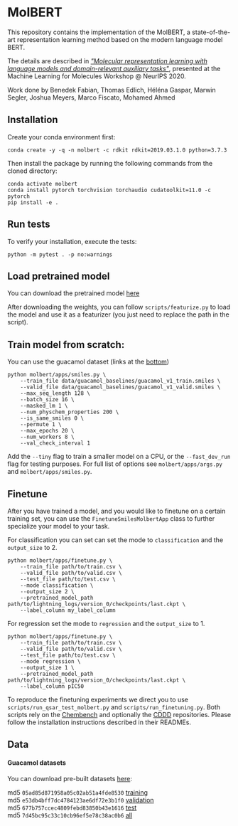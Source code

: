 # MolBERT
This repository contains the implementation of the MolBERT, a state-of-the-art representation learning method based on the modern language model BERT. 

The details are described in *["Molecular representation learning with language models and domain-relevant auxiliary tasks"](https://arxiv.org/abs/2011.13230)*, presented at the Machine Learning for Molecules Workshop @ NeurIPS 2020. 

Work done by Benedek Fabian, Thomas Edlich, Héléna Gaspar, Marwin Segler, Joshua Meyers, Marco Fiscato, Mohamed Ahmed

## Installation
Create your conda environment first:
```shell script
conda create -y -q -n molbert -c rdkit rdkit=2019.03.1.0 python=3.7.3
```

Then install the package by running the following commands from the cloned directory:
```shell script
conda activate molbert
conda install pytorch torchvision torchaudio cudatoolkit=11.0 -c pytorch
pip install -e . 
```

## Run tests
To verify your installation, execute the tests:
```shell script
python -m pytest . -p no:warnings
```

## Load pretrained model
You can download the pretrained model [here](https://ndownloader.figshare.com/files/25611290)

After downloading the weights, you can follow `scripts/featurize.py` to load the model and use it as a featurizer (you just need to replace the path in the script).

## Train model from scratch:
You can use the guacamol dataset (links at the [bottom](#data))
```shell script
python molbert/apps/smiles.py \
    --train_file data/guacamol_baselines/guacamol_v1_train.smiles \
    --valid_file data/guacamol_baselines/guacamol_v1_valid.smiles \
    --max_seq_length 128 \
    --batch_size 16 \
    --masked_lm 1 \
    --num_physchem_properties 200 \
    --is_same_smiles 0 \
    --permute 1 \
    --max_epochs 20 \
    --num_workers 8 \
    --val_check_interval 1
```

Add the `--tiny` flag to train a smaller model on a CPU, or the `--fast_dev_run` flag for testing purposes. For full list of options see `molbert/apps/args.py` and `molbert/apps/smiles.py`.

## Finetune
After you have trained a model, and you would like to finetune on a certain training set, you can use the `FinetuneSmilesMolbertApp` class to further specialize your model to your task.

For classification you can set can set the mode to `classification` and the `output_size` to 2.
```shell script
python molbert/apps/finetune.py \
    --train_file path/to/train.csv \
    --valid_file path/to/valid.csv \
    --test_file path/to/test.csv \
    --mode classification \
    --output_size 2 \
    --pretrained_model_path path/to/lightning_logs/version_0/checkpoints/last.ckpt \
    --label_column my_label_column
```
For regression set the mode to `regression` and the `output_size` to 1.
```shell script
python molbert/apps/finetune.py \
    --train_file path/to/train.csv \
    --valid_file path/to/valid.csv \
    --test_file path/to/test.csv \
    --mode regression \
    --output_size 1 \
    --pretrained_model_path path/to/lightning_logs/version_0/checkpoints/last.ckpt \
    --label_column pIC50
```

To reproduce the finetuning experiments we direct you to use `scripts/run_qsar_test_molbert.py` and `scripts/run_finetuning.py`. 
Both scripts rely on the [Chembench](https://github.com/shenwanxiang/ChemBench) and optionally the [CDDD](https://github.com/jrwnter/cddd) repositories. 
Please follow the installation instructions described in their READMEs.

## Data
#### Guacamol datasets
You can download pre-built datasets [here](https://figshare.com/projects/GuacaMol/56639):

md5 `05ad85d871958a05c02ab51a4fde8530` [training](https://ndownloader.figshare.com/files/13612760)  
md5 `e53db4bff7dc4784123ae6df72e3b1f0` [validation](https://ndownloader.figshare.com/files/13612766)  
md5 `677b757ccec4809febd83850b43e1616` [test](https://ndownloader.figshare.com/files/13612757)  
md5 `7d45bc95c33c10cb96ef5e78c38ac0b6` [all](https://ndownloader.figshare.com/files/13612745)  
